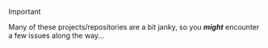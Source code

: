 > [!IMPORTANT]
> Many of these projects/repositories are a bit janky, so you ***might*** encounter a few issues along the way…

